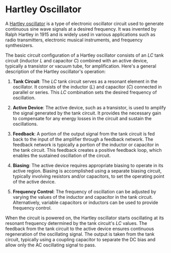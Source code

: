 # Hartley Oscillator

A [Hartley oscillator](https://en.wikipedia.org/wiki/Hartley_oscillator) is a type of electronic oscillator circuit used to generate continuous sine wave signals at a desired frequency. It was invented by Ralph Hartley in 1915 and is widely used in various applications such as radio transmitters, electronic musical instruments, and frequency synthesizers.

The basic circuit configuration of a Hartley oscillator consists of an $LC$ tank circuit (inductor $L$ and capacitor $C$) combined with an active device, typically a transistor or vacuum tube, for amplification. Here's a general description of the Hartley oscillator's operation:

1. **Tank Circuit**: The $LC$ tank circuit serves as a resonant element in the oscillator. It consists of the inductor ($L$) and capacitor ($C$) connected in parallel or series. This $LC$ combination sets the desired frequency of oscillation.

2. **Active Device**: The active device, such as a transistor, is used to amplify the signal generated by the tank circuit. It provides the necessary gain to compensate for any energy losses in the circuit and sustain the oscillations.

3. **Feedback**: A portion of the output signal from the tank circuit is fed back to the input of the amplifier through a feedback network. The feedback network is typically a portion of the inductor or capacitor in the tank circuit. This feedback creates a positive feedback loop, which enables the sustained oscillation of the circuit.

4. **Biasing**: The active device requires appropriate biasing to operate in its active region. Biasing is accomplished using a separate biasing circuit, typically involving resistors and/or capacitors, to set the operating point of the active device.

5. **Frequency Control**: The frequency of oscillation can be adjusted by varying the values of the inductor and capacitor in the tank circuit. Alternatively, variable capacitors or inductors can be used to provide frequency control.

When the circuit is powered on, the Hartley oscillator starts oscillating at its resonant frequency determined by the tank circuit's $LC$ values. The feedback from the tank circuit to the active device ensures continuous regeneration of the oscillating signal. The output is taken from the tank circuit, typically using a coupling capacitor to separate the DC bias and allow only the AC oscillating signal to pass.
